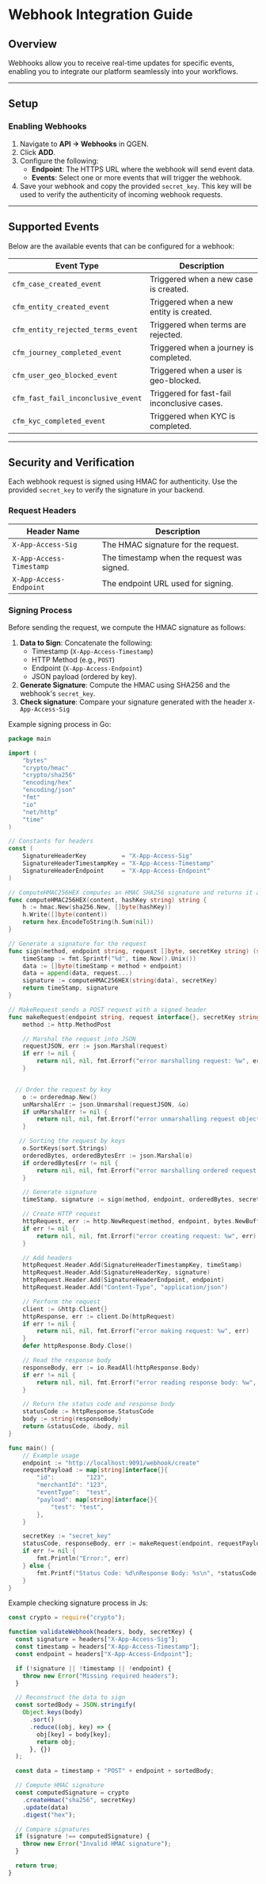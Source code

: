 # Webhook Integration Guide

## Overview

Webhooks allow you to receive real-time updates for specific events, enabling you to integrate our platform seamlessly into your workflows.

---

## Setup

### Enabling Webhooks

1. Navigate to **API -> Webhooks** in QGEN.
2. Click **ADD**.
3. Configure the following:
   - **Endpoint**: The HTTPS URL where the webhook will send event data.
   - **Events**: Select one or more events that will trigger the webhook.
4. Save your webhook and copy the provided `secret_key`. This key will be used to verify the authenticity of incoming webhook requests.

---

## Supported Events

Below are the available events that can be configured for a webhook:

| Event Type                         | Description                                 |
| ---------------------------------- | ------------------------------------------- |
| `cfm_case_created_event`           | Triggered when a new case is created.       |
| `cfm_entity_created_event`         | Triggered when a new entity is created.     |
| `cfm_entity_rejected_terms_event`  | Triggered when terms are rejected.          |
| `cfm_journey_completed_event`      | Triggered when a journey is completed.      |
| `cfm_user_geo_blocked_event`       | Triggered when a user is geo-blocked.       |
| `cfm_fast_fail_inconclusive_event` | Triggered for fast-fail inconclusive cases. |
| `cfm_kyc_completed_event`          | Triggered when KYC is completed.            |

---

## Security and Verification

Each webhook request is signed using HMAC for authenticity. Use the provided `secret_key` to verify the signature in your backend.

### Request Headers

| Header Name              | Description                                |
| ------------------------ | ------------------------------------------ |
| `X-App-Access-Sig`       | The HMAC signature for the request.        |
| `X-App-Access-Timestamp` | The timestamp when the request was signed. |
| `X-App-Access-Endpoint`  | The endpoint URL used for signing.         |

### Signing Process

Before sending the request, we compute the HMAC signature as follows:

1. **Data to Sign**: Concatenate the following:
   - Timestamp (`X-App-Access-Timestamp`)
   - HTTP Method (e.g., `POST`)
   - Endpoint (`X-App-Access-Endpoint`)
   - JSON payload (ordered by key).
2. **Generate Signature**: Compute the HMAC using SHA256 and the webhook's `secret_key`.
3. **Check signature**: Compare your signature generated with the header `X-App-Access-Sig`

Example signing process in Go:

```go
package main

import (
	"bytes"
	"crypto/hmac"
	"crypto/sha256"
	"encoding/hex"
	"encoding/json"
	"fmt"
	"io"
	"net/http"
	"time"
)

// Constants for headers
const (
	SignatureHeaderKey          = "X-App-Access-Sig"
	SignatureHeaderTimestampKey = "X-App-Access-Timestamp"
	SignatureHeaderEndpoint     = "X-App-Access-Endpoint"
)

// ComputeHMAC256HEX computes an HMAC SHA256 signature and returns it as a hex string.
func computeHMAC256HEX(content, hashKey string) string {
	h := hmac.New(sha256.New, []byte(hashKey))
	h.Write([]byte(content))
	return hex.EncodeToString(h.Sum(nil))
}

// Generate a signature for the request
func sign(method, endpoint string, request []byte, secretKey string) (string, string) {
	timeStamp := fmt.Sprintf("%d", time.Now().Unix())
	data := []byte(timeStamp + method + endpoint)
	data = append(data, request...)
	signature := computeHMAC256HEX(string(data), secretKey)
	return timeStamp, signature
}

// MakeRequest sends a POST request with a signed header
func makeRequest(endpoint string, request interface{}, secretKey string) (*int, *string, error) {
	method := http.MethodPost

	// Marshal the request into JSON
	requestJSON, err := json.Marshal(request)
	if err != nil {
		return nil, nil, fmt.Errorf("error marshalling request: %w", err)
	}


  // Order the request by key
	o := orderedmap.New()
	unMarshalErr := json.Unmarshal(requestJSON, &o)
	if unMarshalErr != nil {
		return nil, nil, fmt.Errorf("error unmarshalling request object: %w", unMarshalErr)
	}

   // Sorting the request by keys
	o.SortKeys(sort.Strings)
	orderedBytes, orderedBytesErr := json.Marshal(o)
	if orderedBytesErr != nil {
		return nil, nil, fmt.Errorf("error marshalling ordered request object: %w", orderedBytesErr)
	}

	// Generate signature
	timeStamp, signature := sign(method, endpoint, orderedBytes, secretKey)

	// Create HTTP request
	httpRequest, err := http.NewRequest(method, endpoint, bytes.NewBuffer(requestJSON))
	if err != nil {
		return nil, nil, fmt.Errorf("error creating request: %w", err)
	}

	// Add headers
	httpRequest.Header.Add(SignatureHeaderTimestampKey, timeStamp)
	httpRequest.Header.Add(SignatureHeaderKey, signature)
	httpRequest.Header.Add(SignatureHeaderEndpoint, endpoint)
	httpRequest.Header.Add("Content-Type", "application/json")

	// Perform the request
	client := &http.Client{}
	httpResponse, err := client.Do(httpRequest)
	if err != nil {
		return nil, nil, fmt.Errorf("error making request: %w", err)
	}
	defer httpResponse.Body.Close()

	// Read the response body
	responseBody, err := io.ReadAll(httpResponse.Body)
	if err != nil {
		return nil, nil, fmt.Errorf("error reading response body: %w", err)
	}

	// Return the status code and response body
	statusCode := httpResponse.StatusCode
	body := string(responseBody)
	return &statusCode, &body, nil
}

func main() {
	// Example usage
	endpoint := "http://localhost:9091/webhook/create"
	requestPayload := map[string]interface{}{
		"id":         "123",
		"merchantId": "123",
		"eventType":  "test",
		"payload": map[string]interface{}{
			"test": "test",
		},
	}

	secretKey := "secret_key"
	statusCode, responseBody, err := makeRequest(endpoint, requestPayload, secretKey)
	if err != nil {
		fmt.Println("Error:", err)
	} else {
		fmt.Printf("Status Code: %d\nResponse Body: %s\n", *statusCode, *responseBody)
	}
}
```

Example checking signature process in Js:

```js
const crypto = require("crypto");

function validateWebhook(headers, body, secretKey) {
  const signature = headers["X-App-Access-Sig"];
  const timestamp = headers["X-App-Access-Timestamp"];
  const endpoint = headers["X-App-Access-Endpoint"];

  if (!signature || !timestamp || !endpoint) {
    throw new Error("Missing required headers");
  }

  // Reconstruct the data to sign
  const sortedBody = JSON.stringify(
    Object.keys(body)
      .sort()
      .reduce((obj, key) => {
        obj[key] = body[key];
        return obj;
      }, {})
  );

  const data = timestamp + "POST" + endpoint + sortedBody;

  // Compute HMAC signature
  const computedSignature = crypto
    .createHmac("sha256", secretKey)
    .update(data)
    .digest("hex");

  // Compare signatures
  if (signature !== computedSignature) {
    throw new Error("Invalid HMAC signature");
  }

  return true;
}
```
